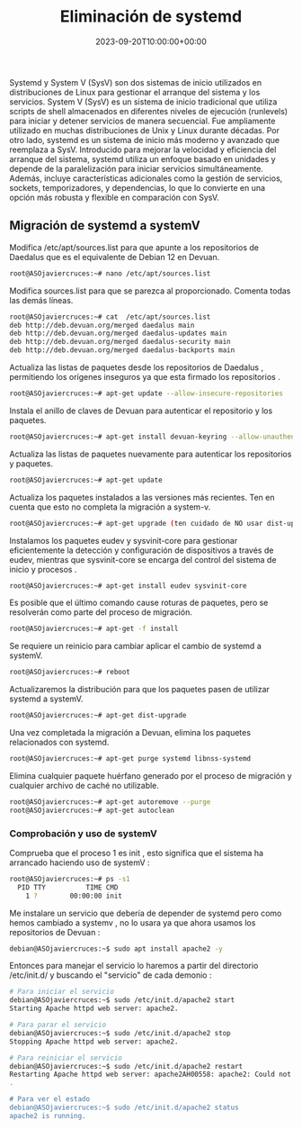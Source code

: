 ﻿---
title: "Eliminación de systemd"
date: 2023-09-20T10:00:00+00:00
description: 
tags: [ASO,DEBIAN]
hero: images/sistemas/eliminar_systemd/eliminar_systemd.jpg
---
<!-- Google tag (gtag.js) -->
<script async src="https://www.googletagmanager.com/gtag/js?id=G-GVDYVWJLRH"></script>
<script>
  window.dataLayer = window.dataLayer || [];
  function gtag(){dataLayer.push(arguments);}
  gtag('js', new Date());

  gtag('config', 'G-GVDYVWJLRH');
</script>

Systemd y System V (SysV) son dos sistemas de inicio utilizados en distribuciones de Linux para gestionar el arranque del sistema y los servicios. System V (SysV) es un sistema de inicio tradicional que utiliza scripts de shell almacenados en diferentes niveles de ejecución (runlevels) para iniciar y detener servicios de manera secuencial. Fue ampliamente utilizado en muchas distribuciones de Unix y Linux durante décadas. Por otro lado, systemd es un sistema de inicio más moderno y avanzado que reemplaza a SysV. Introducido para mejorar la velocidad y eficiencia del arranque del sistema, systemd utiliza un enfoque basado en unidades y depende de la paralelización para iniciar servicios simultáneamente. Además, incluye características adicionales como la gestión de servicios, sockets, temporizadores, y dependencias, lo que lo convierte en una opción más robusta y flexible en comparación con SysV.

## Migración de systemd a systemV

Modifica /etc/apt/sources.list para que apunte a los repositorios de Daedalus que es el equivalente de Debian 12 en Devuan.

```bash
root@ASOjaviercruces:~# nano /etc/apt/sources.list
```

Modifica sources.list para que se parezca al proporcionado. Comenta todas las demás líneas.

```bash
root@ASOjaviercruces:~# cat  /etc/apt/sources.list
deb http://deb.devuan.org/merged daedalus main
deb http://deb.devuan.org/merged daedalus-updates main
deb http://deb.devuan.org/merged daedalus-security main
deb http://deb.devuan.org/merged daedalus-backports main
```

Actualiza las listas de paquetes desde los repositorios de Daedalus , permitiendo los orígenes inseguros ya que esta firmado los repositorios .

```bash
root@ASOjaviercruces:~# apt-get update --allow-insecure-repositories
```

Instala el anillo de claves de Devuan para autenticar el repositorio y los paquetes.

```bash
root@ASOjaviercruces:~# apt-get install devuan-keyring --allow-unauthenticated
```

Actualiza las listas de paquetes nuevamente para autenticar los repositorios y paquetes.

```bash
root@ASOjaviercruces:~# apt-get update
```

Actualiza los paquetes instalados a las versiones más recientes. Ten en cuenta que esto no completa la migración a system-v.

```bash
root@ASOjaviercruces:~# apt-get upgrade (ten cuidado de NO usar dist-upgrade aquí)
```

Instalamos los paquetes eudev y sysvinit-core para gestionar eficientemente la detección y configuración de dispositivos a través de eudev, mientras que sysvinit-core se encarga del control del sistema de inicio y  procesos .

```bash
root@ASOjaviercruces:~# apt-get install eudev sysvinit-core
```

Es posible que el último comando cause roturas de paquetes, pero se resolverán como parte del proceso de migración.

```bash
root@ASOjaviercruces:~# apt-get -f install
```

Se requiere un reinicio para cambiar aplicar el cambio de systemd a systemV.

```bash
root@ASOjaviercruces:~# reboot
```

Actualizaremos la distribución para que los paquetes pasen de utilizar systemd a systemV.

```bash
root@ASOjaviercruces:~# apt-get dist-upgrade
```

Una vez completada la migración a Devuan, elimina los paquetes relacionados con systemd.

```bash
root@ASOjaviercruces:~# apt-get purge systemd libnss-systemd
```

Elimina cualquier paquete huérfano generado por el proceso de migración y cualquier archivo de caché no utilizable.

```bash
root@ASOjaviercruces:~# apt-get autoremove --purge
root@ASOjaviercruces:~# apt-get autoclean
```

### Comprobación y uso de systemV

Comprueba que el proceso 1 es init , esto significa que el sistema ha arrancado haciendo uso de systemV :

```bash
root@ASOjaviercruces:~# ps -s1
  PID TTY          TIME CMD
    1 ?        00:00:00 init
```


Me instalare un servicio que debería de depender de systemd pero como hemos cambiado a systemv , no lo usara ya que ahora usamos los repositorios de Devuan :

```bash
debian@ASOjaviercruces:~$ sudo apt install apache2 -y
```

Entonces para manejar el servicio lo haremos a partir del directorio /etc/init.d/ y buscando el "servicio" de cada demonio :

```bash
# Para iniciar el servicio
debian@ASOjaviercruces:~$ sudo /etc/init.d/apache2 start
Starting Apache httpd web server: apache2.

# Para parar el servicio
debian@ASOjaviercruces:~$ sudo /etc/init.d/apache2 stop
Stopping Apache httpd web server: apache2.

# Para reiniciar el servicio
debian@ASOjaviercruces:~$ sudo /etc/init.d/apache2 restart
Restarting Apache httpd web server: apache2AH00558: apache2: Could not reliably determine the server's fully qualified domain name, using 192.168.122.208. Set the 'ServerName' directive globally to suppress this message
.

# Para ver el estado
debian@ASOjaviercruces:~$ sudo /etc/init.d/apache2 status
apache2 is running.

```


